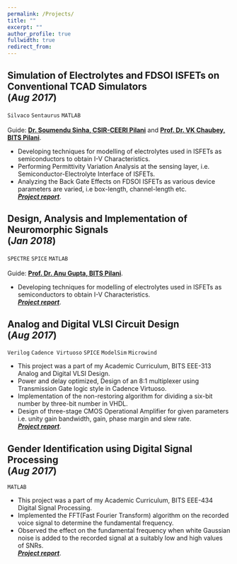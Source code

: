 ```yaml
---
permalink: /Projects/
title: ""
excerpt: ""
author_profile: true
fullwidth: true
redirect_from: 
---
```

## Simulation of Electrolytes and FDSOI ISFETs on Conventional TCAD Simulators<br>(_Aug 2017_)
`Silvaco` `Sentaurus` `MATLAB`<br><br>
Guide: [**Dr. Soumendu Sinha, CSIR-CEERI Pilani**](https://www.ceeri.res.in/profiles/soumendu-sinha) and [**Prof. Dr. VK Chaubey, BITS Pilani**](http://universe.bits-pilani.ac.in/Pilani/vkc/profile).
+ Developing techniques for modelling of electrolytes used in ISFETs as semiconductors to obtain I-V Characteristics.
+ Performing Permittivity Variation Analysis at the sensing layer, i.e. Semiconductor-Electrolyte Interface of ISFETs.
+ Analyzing the Back Gate Effects on FDSOI ISFETs as various device parameters are varied, i.e box-length, channel-length etc.<br>
[**_Project report_**](https://github.com/digvijay-bansal/Simulation-of-FDSOI-ISFETS).

## Design, Analysis and Implementation of Neuromorphic Signals<br>(_Jan 2018_)
`SPECTRE` `SPICE` `MATLAB`<br><br>
Guide: [**Prof. Dr. Anu Gupta, BITS Pilani**](http://universe.bits-pilani.ac.in/Pilani/anug/Profile).
+ Developing techniques for modelling of electrolytes used in ISFETs as semiconductors to obtain I-V Characteristics.<br>
[**_Project report_**](https://github.com/digvijay-bansal/neuromorphic_signal/tree/master).

## Analog and Digital VLSI Circuit Design<br>(_Aug 2017_)
`Verilog` `Cadence Virtuoso` `SPICE` `ModelSim` `Microwind`<br>
+ This project was a part of my Academic Curriculum, BITS EEE-313 Analog and Digital VLSI Design.
+ Power and delay optimized, Design of an 8:1 multiplexer using Transmission Gate logic style in Cadence Virtuoso.
+ Implementation of the non-restoring algorithm for dividing a six-bit number by three-bit number in VHDL.
+ Design of three-stage CMOS Operational Amplifier for given parameters i.e. unity gain bandwidth, gain, phase margin and slew rate.<br>
[**_Project report_**](https://github.com/digvijay-bansal/ADVD-Project/blob/master/ADVD%20Digital%20Assignment.pdf).

## Gender Identification using Digital Signal Processing<br>(_Aug 2017_)
`MATLAB`<br>
+ This project was a part of my Academic Curriculum, BITS EEE-434 Digital Signal Processing.
+ Implemented the FFT(Fast Fourier Transform) algorithm on the recorded voice signal to determine the fundamental frequency.
+ Observed the effect on the fundamental frequency when white Gaussian noise is added to the recorded signal at a suitably low and high values of SNRs.<br>
[**_Project report_**](https://github.com/digvijay-bansal/Gender-Detection).



